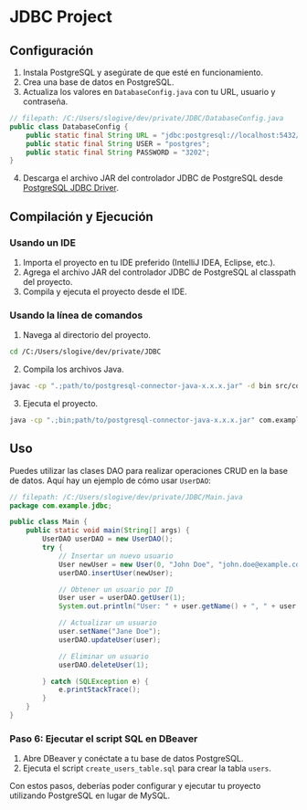 # JDBC Project

## Configuración

1. Instala PostgreSQL y asegúrate de que esté en funcionamiento.
2. Crea una base de datos en PostgreSQL.
3. Actualiza los valores en `DatabaseConfig.java` con tu URL, usuario y contraseña.

```java
// filepath: /C:/Users/slogive/dev/private/JDBC/DatabaseConfig.java
public class DatabaseConfig {
    public static final String URL = "jdbc:postgresql://localhost:5432/fruver-app";
    public static final String USER = "postgres";
    public static final String PASSWORD = "3202";
}
```

4. Descarga el archivo JAR del controlador JDBC de PostgreSQL desde [PostgreSQL JDBC Driver](https://jdbc.postgresql.org/download.html).

## Compilación y Ejecución

### Usando un IDE

1. Importa el proyecto en tu IDE preferido (IntelliJ IDEA, Eclipse, etc.).
2. Agrega el archivo JAR del controlador JDBC de PostgreSQL al classpath del proyecto.
3. Compila y ejecuta el proyecto desde el IDE.

### Usando la línea de comandos

1. Navega al directorio del proyecto.

```sh
cd /C:/Users/slogive/dev/private/JDBC
```

2. Compila los archivos Java.

```sh
javac -cp ".;path/to/postgresql-connector-java-x.x.x.jar" -d bin src/com/example/jdbc/*.java
```

3. Ejecuta el proyecto.

```sh
java -cp ".;bin;path/to/postgresql-connector-java-x.x.x.jar" com.example.jdbc.Main
```

## Uso

Puedes utilizar las clases DAO para realizar operaciones CRUD en la base de datos. Aquí hay un ejemplo de cómo usar `UserDAO`:

```java
// filepath: /C:/Users/slogive/dev/private/JDBC/Main.java
package com.example.jdbc;

public class Main {
    public static void main(String[] args) {
        UserDAO userDAO = new UserDAO();
        try {
            // Insertar un nuevo usuario
            User newUser = new User(0, "John Doe", "john.doe@example.com");
            userDAO.insertUser(newUser);

            // Obtener un usuario por ID
            User user = userDAO.getUser(1);
            System.out.println("User: " + user.getName() + ", " + user.getEmail());

            // Actualizar un usuario
            user.setName("Jane Doe");
            userDAO.updateUser(user);

            // Eliminar un usuario
            userDAO.deleteUser(1);

        } catch (SQLException e) {
            e.printStackTrace();
        }
    }
}
```

### Paso 6: Ejecutar el script SQL en DBeaver

1. Abre DBeaver y conéctate a tu base de datos PostgreSQL.
2. Ejecuta el script `create_users_table.sql` para crear la tabla `users`.

Con estos pasos, deberías poder configurar y ejecutar tu proyecto utilizando PostgreSQL en lugar de MySQL.
